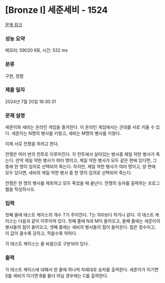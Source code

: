 # [Bronze I] 세준세비 - 1524 

[문제 링크](https://www.acmicpc.net/problem/1524) 

### 성능 요약

메모리: 59020 KB, 시간: 532 ms

### 분류

구현, 정렬

### 제출 일자

2024년 7월 20일 16:30:31

### 문제 설명

<p>세준이와 세비는 온라인 게임을 즐겨한다. 이 온라인 게임에서는 군대를 서로 키울 수 있다. 세준이는 N명의 병사를 키웠고, 세비는 M명의 병사를 키웠다.</p>

<p>이제 서로 전쟁을 하려고 한다.</p>

<p>전쟁은 여러 번의 전투로 이루어진다. 각 전투에서 살아있는 병사중 제일 약한 병사가 죽는다. 만약 제일 약한 병사가 여러 명이고, 제일 약한 병사가 모두 같은 편에 있다면, 그 중에 한 명이 임의로 선택되어 죽는다. 하지만, 제일 약한 병사가 여러 명이고, 양 편에 모두 있다면, 세비의 제일 약한 병사 중 한 명이 임의로 선택되어 죽는다.</p>

<p>전쟁은 한 명의 병사를 제외하고 모두 죽었을 때 끝난다. 전쟁의 승자를 출력하는 프로그램을 작성하시오.</p>

### 입력 

 <p>첫째 줄에 테스트 케이스의 개수 T가 주어진다. T는 100보다 작거나 같다. 각 테스트 케이스는 다음과 같이 이루어져 있다. 첫째 줄에 N과 M이 들어오고, 둘째 줄에는 세준이의 병사들의 힘이 들어오고, 셋째 줄에는 세비의 병사들의 힘이 들어온다. 힘은 정수이고, 이 값이 클수록 강하고, 작을수록 약하다.</p>

<p>각 테스트 케이스는 줄 바꿈으로 구분되어 있다.</p>

### 출력 

 <p>각 테스트 케이스에 대해서 한 줄에 하나씩 차례대로 승자를 출력한다. 세준이가 이기면 S를 세비가 이기면 B를 둘다 아닐 경우에는 C를 출력한다.</p>

